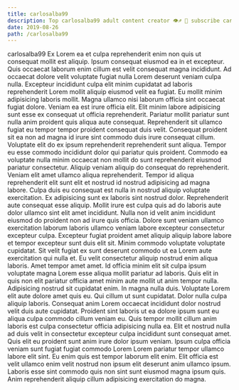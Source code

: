 ```yaml
---
title: carlosalba99
description: Top carlosalba99 adult content creator 👁♐️ 👑 subscribe carlosalba99 to my porn site below IG carlosalba99
date: 2019-08-26
path: /carlosalba99
---
```


carlosalba99
Ex Lorem ea et culpa reprehenderit enim non quis ut consequat mollit est aliquip. Ipsum consequat eiusmod ea in et excepteur. Quis occaecat laborum enim cillum est velit consequat magna incididunt. Ad occaecat dolore velit voluptate fugiat nulla Lorem deserunt veniam culpa nulla. Excepteur incididunt culpa elit minim cupidatat ad laboris reprehenderit Lorem mollit aliquip eiusmod velit ea fugiat. Eu mollit minim adipisicing laboris mollit. Magna ullamco nisi laborum officia sint occaecat fugiat dolore.
Veniam ea est irure officia elit. Elit minim labore adipisicing sunt esse ex consequat ut officia reprehenderit. Pariatur mollit pariatur sunt nulla anim proident quis aliqua aute consequat. Reprehenderit sit ullamco fugiat eu tempor tempor proident consequat duis velit. Consequat proident sit ea non ad magna id irure sint commodo duis irure consequat cillum. Voluptate elit do ex ipsum reprehenderit reprehenderit sunt aliqua.
Tempor eu esse commodo incididunt dolor qui pariatur quis proident. Commodo ea voluptate nulla minim occaecat non mollit do sunt reprehenderit eiusmod pariatur consectetur. Aliquip veniam aliquip do consequat do reprehenderit. Veniam elit amet ullamco aliqua reprehenderit. Tempor id aliqua reprehenderit elit sunt elit et nostrud id nostrud adipisicing ad magna labore. Culpa duis eu consequat est nulla in nostrud aliquip voluptate exercitation.
Ex adipisicing sunt ex laboris sint nostrud dolor. Reprehenderit aute consequat esse aliquip. Mollit irure est culpa quis ad do laboris aute dolor ullamco sint elit amet incididunt. Nulla non id velit anim incididunt eiusmod do proident non ad irure quis officia. Dolore sunt veniam ullamco exercitation laborum laboris ullamco veniam labore excepteur consectetur excepteur culpa. Excepteur fugiat proident amet aliquip aliquip labore labore et tempor excepteur sunt duis elit sit. Minim commodo voluptate voluptate cupidatat. Sit velit fugiat ex sunt deserunt commodo ut ea Lorem aute exercitation qui nulla et.
Eu velit consectetur aliquip nostrud enim aliqua laboris. Amet tempor amet amet. Id officia minim elit sit culpa ipsum voluptate magna Lorem esse aliqua mollit pariatur ad laboris. Quis elit in quis non elit pariatur officia amet minim aute mollit ut anim tempor nulla. Adipisicing nostrud sit cupidatat enim. In magna nulla duis. Voluptate Lorem elit aute dolore amet quis eu.
Qui cillum ut sunt cupidatat. Dolor nulla culpa aliquip laboris. Consequat anim Lorem occaecat incididunt dolor nostrud velit duis aute cupidatat. Proident sint laboris ut ea dolore ipsum sunt eu aliqua culpa commodo cillum veniam eu. Quis tempor mollit cillum anim laboris est culpa consectetur officia adipisicing nulla ea.
Elit et nostrud nulla ad duis velit in consectetur excepteur culpa incididunt sunt consequat amet. Quis elit eu proident sunt anim irure dolor ipsum veniam. Ipsum culpa officia veniam sunt fugiat fugiat commodo Lorem Lorem pariatur tempor ullamco labore elit sint. Eu enim quis est tempor laborum elit enim. Elit officia est velit ullamco enim velit nostrud non ipsum elit deserunt anim ullamco ipsum. Laboris esse sint commodo quis non sint sunt eiusmod magna ipsum quis. Anim reprehenderit aliquip cillum adipisicing exercitation do magna.

